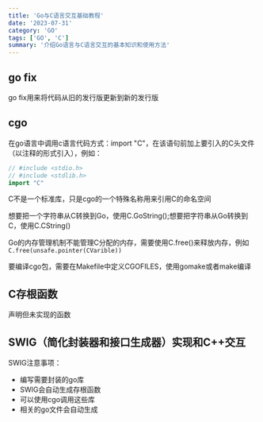```yaml
---
title: 'Go与C语言交互基础教程'
date: '2023-07-31'
category: 'GO'
tags: ['GO', 'C']
summary: '介绍Go语言与C语言交互的基本知识和使用方法'
---
```


## go fix

go fix用来将代码从旧的发行版更新到新的发行版

## cgo

在go语言中调用c语言代码方式：import "C"，在该语句前加上要引入的C头文件（以注释的形式引入），例如：

```go
// #include <stdio.h>
// #include <stdlib.h>
import "C"

```

C不是一个标准库，只是cgo的一个特殊名称用来引用C的命名空间

想要把一个字符串从C转换到Go，使用C.GoString();想要把字符串从Go转换到C，使用C.CString()

Go的内存管理机制不能管理C分配的内存，需要使用C.free()来释放内存，例如 `C.free(unsafe.pointer(CVarible))`

要编译cgo包，需要在Makefile中定义CGOFILES，使用gomake或者make编译

## C存根函数

声明但未实现的函数

## SWIG（简化封装器和接口生成器）实现和C++交互

SWIG注意事项：

* 编写需要封装的go库
* SWIG会自动生成存根函数
* 可以使用cgo调用这些库
* 相关的go文件会自动生成
